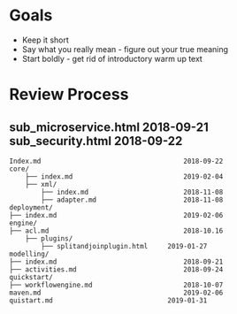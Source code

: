 # Goals

 * Keep it short
 * Say what you really mean - figure out your true meaning
 * Start boldly - get rid of introductory warm up text
 

# Review Process


sub_microservice.html		2018-09-21
sub_security.html			2018-09-22 
---------


	Index.md									2018-09-22 
	core/
	    ├── index.md						   	2019-02-04
		├── xml/
			├── index.md						2018-11-08
			├── adapter.md						2018-11-08
	deployment/
	├── index.md								2019-02-06
	engine/
	├── acl.md									2018-10.16
		├── plugins/
			├── splitandjoinplugin.html		2019-01-27
	modelling/
	├── index.md								2018-09-21
	├── activities.md							2018-09-24
	quickstart/			
	├── workflowengine.md						2018-10-07
	maven.md									2019-02-06
	quistart.md								2019-01-31

				
				
